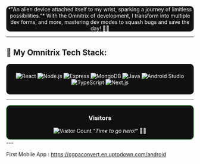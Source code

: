 

<div align="center" style="background-color: #101010; color: white; padding:0px; border-radius: 10px;">
  *"An alien device attached itself to my wrist, sparking a journey of limitless possibilities."*  
  With the Omnitrix of development, I transform into multiple dev forms, and more, mastering dev modes to squash bugs and save the day! 🦸‍♂️
</div>

---

## 🔧 **My Omnitrix Tech Stack**:
<div align="center" style="background-color: #101010; color: white; padding: 10px; border-radius: 10px;">
 
![React](https://img.shields.io/badge/React-61DAFB?style=flat&logo=react&logoColor=black&color=00b140) 
![Node.js](https://img.shields.io/badge/Node.js-339933?style=flat&logo=node.js&logoColor=white&color=00b140) 
![Express](https://img.shields.io/badge/Express-000000?style=flat&logo=express&logoColor=white&color=00b140)
![MongoDB](https://img.shields.io/badge/MongoDB-47A248?style=flat&logo=mongodb&logoColor=white&color=00b140) 
![Java](https://img.shields.io/badge/Java-007396?style=flat&logo=java&logoColor=white&color=00b140)
![Android Studio](https://img.shields.io/badge/Android%20Studio-3DDC84?style=flat&logo=android&logoColor=white&color=00b140)
![TypeScript](https://img.shields.io/badge/TypeScript-007ACC?style=flat&logo=typescript&logoColor=white&color=00b140)
![Next.js](https://img.shields.io/badge/Next.js-000000?style=flat&logo=next.js&logoColor=white&color=00b140)

</div>

---

<div align="center" style="background-color: #101010; color: white; padding: 0px; border-radius: 10px; border:1px solid green;">
 
### **Visitors**  
 
![Visitor Count](https://profile-counter.glitch.me/YourGitHubUsername/count.svg)
*"Time to go hero!"* 🦸‍♂️ 
 
</div>
---

First Mobile App : https://cgpaconvert.en.uptodown.com/android
